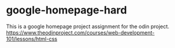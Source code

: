 # google-homepage-hard
This is a google homepage project assignment for the odin project. https://www.theodinproject.com/courses/web-development-101/lessons/html-css
